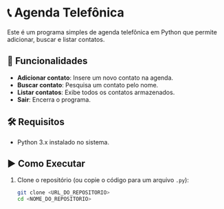 # 📞 Agenda Telefônica

Este é um programa simples de agenda telefônica em Python que permite adicionar, buscar e listar contatos.  

## 🚀 Funcionalidades

- **Adicionar contato**: Insere um novo contato na agenda.  
- **Buscar contato**: Pesquisa um contato pelo nome.  
- **Listar contatos**: Exibe todos os contatos armazenados.  
- **Sair**: Encerra o programa.  

## 🛠 Requisitos

- Python 3.x instalado no sistema.  

## ▶️ Como Executar

1. Clone o repositório (ou copie o código para um arquivo `.py`):
   ```bash
   git clone <URL_DO_REPOSITORIO>
   cd <NOME_DO_REPOSITORIO>
